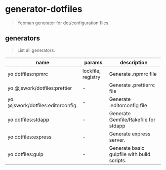 # generator-dotfiles
> Yeoman generator for dot/configuration files.


## generators
> List all generators. 

| name                             | params             | description                                 |
| -------------------------------- | ------------------ | ------------------------------------------- |
| yo dotfiles:npmrc                | lockfile, registry | Generate .npmrc file                        |
| yo @jswork/dotfiles:prettier     | -                  | Generate .prettierrc file                   |
| yo @jswork/dotfiles:editorconfig | -                  | Generate .editorconfig file                 |
| yo dotfiles:stdapp               | -                  | Generate Gemfile/Rakefile for stdapp        |
| yo dotfiles:express              | -                  | Generate express server.                    |
| yo dotfiles:gulp                 | -                  | Generate basic gulpfile with build scripts. |
